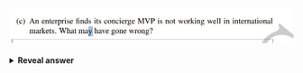 ## <img src="../../../../../media/paste-6205abc4eeefb5ee13b5e2f7519bc6a867092e4c.jpg">
<details>
<summary><b>Reveal answer</b></summary>
EXPLAIN WHAT IT IS!<br><br><img src="../../../../../media/paste-d60dbb68d82074ae3ca5752c16edbd76cc241e9f.jpg">
</details>
